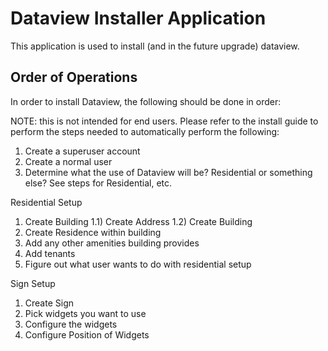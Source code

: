 # Dataview Installer Application

This application is used to install (and in the future upgrade) dataview.

Order of Operations
----

In order to install Dataview, the following should be done in order:

NOTE: this is not intended for end users. Please refer to the install guide to perform the steps needed to automatically perform the following:

1) Create a superuser account
2) Create a normal user
3) Determine what the use of Dataview will be? Residential or something else?
See steps for Residential, etc.

Residential Setup
1) Create Building
1.1) Create Address
1.2) Create Building
2) Create Residence within building
3) Add any other amenities building provides
4) Add tenants
5) Figure out what user wants to do with residential setup

Sign Setup
1) Create Sign
2) Pick widgets you want to use
3) Configure the widgets
4) Configure Position of Widgets